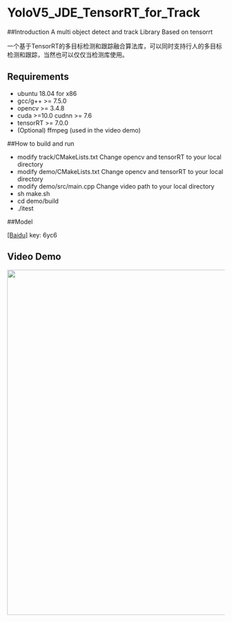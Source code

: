 # YoloV5_JDE_TensorRT_for_Track

##Introduction
A multi object detect and track Library Based on tensorrt

一个基于TensorRT的多目标检测和跟踪融合算法库，可以同时支持行人的多目标检测和跟踪，当然也可以仅仅当检测库使用。

## Requirements
* ubuntu 18.04 for x86
* gcc/g++ >= 7.5.0  
* opencv >= 3.4.8
* cuda >=10.0  cudnn >= 7.6
* tensorRT >= 7.0.0
* (Optional) ffmpeg (used in the video demo)

##How to build and run
* modify track/CMakeLists.txt Change opencv and tensorRT to your local directory
* modify demo/CMakeLists.txt Change opencv and tensorRT to your local directory
* modify demo/src/main.cpp Change video path to your local directory
* sh make.sh
* cd demo/build
* ./itest

##Model

[[Baidu]](https://pan.baidu.com/s/1iYL3iV_qzJaE3GXn1S4NNg)  key: 6yc6

## Video Demo
<img src="assets/demo.gif" width="800"/>


